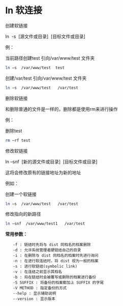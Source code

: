 # ln 软连接

创建软链接

ln  -s  [源文件或目录]  [目标文件或目录]

例：

当前路径创建test 引向/var/www/test 文件夹

```bash
ln –s  /var/www/test  test
```

创建/var/test 引向/var/www/test 文件夹

```bash
ln –s  /var/www/test   /var/test
```

删除软链接

和删除普通的文件是一样的，删除都是使用rm来进行操作

例：

删除test

```bash
rm –rf test
```

修改软链接

ln –snf  [新的源文件或目录]  [目标文件或目录]

这将会修改原有的链接地址为新的地址

例如：

创建一个软链接

```bash
ln –s  /var/www/test   /var/test
```

修改指向的新路径

```bash
ln –snf  /var/www/test1   /var/test
```

**常用参数：**

```
　　-f : 链结时先将与 dist 同档名的档案删除
　　-d : 允许系统管理者硬链结自己的目录
　　-i : 在删除与 dist 同档名的档案时先进行询问
　　-n : 在进行软连结时，将 dist 视为一般的档案
　　-s : 进行软链结(symbolic link)
　　-v : 在连结之前显示其档名
　　-b : 将在链结时会被覆写或删除的档案进行备份
　　-S SUFFIX : 将备份的档案都加上 SUFFIX 的字尾
　　-V METHOD : 指定备份的方式
　　--help : 显示辅助说明
　　--version : 显示版本
```